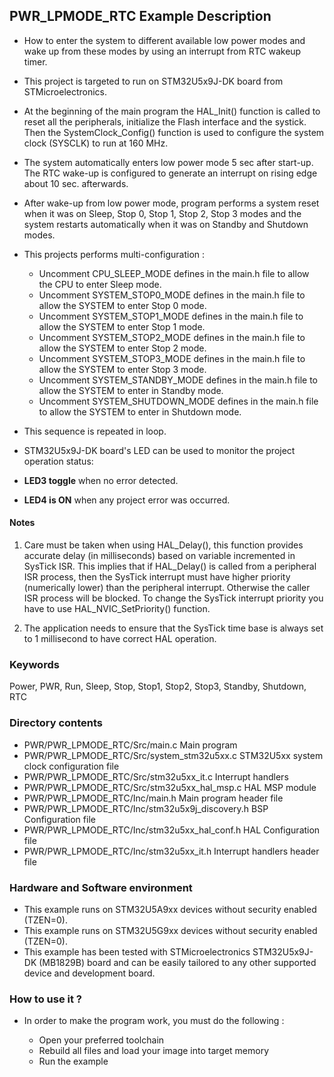 ## <b>PWR_LPMODE_RTC Example Description</b>

-   How to enter the system to different available low power modes and wake up from
these modes by using an interrupt from RTC wakeup timer.

-   This project is targeted to run on STM32U5x9J-DK board from STMicroelectronics.

-   At the beginning of the main program the HAL_Init() function is called to reset
all the peripherals, initialize the Flash interface and the systick.
Then the SystemClock_Config() function is used to configure the system clock (SYSCLK) to run at 160 MHz.

-   The system automatically enters low power mode 5 sec after start-up.
The RTC wake-up is configured to generate an interrupt on rising edge about 10 sec. afterwards.

-   After wake-up from low power mode, program performs a system reset when it was on Sleep, Stop 0, Stop 1,
Stop 2, Stop 3 modes and the system restarts automatically when it was on Standby and Shutdown modes.

-   This projects performs multi-configuration :

    -   Uncomment CPU_SLEEP_MODE defines in the main.h file to allow the CPU to enter Sleep mode.
    -   Uncomment SYSTEM_STOP0_MODE defines in the main.h file to allow the SYSTEM to enter Stop 0 mode.
    -   Uncomment SYSTEM_STOP1_MODE defines in the main.h file to allow the SYSTEM to enter Stop 1 mode.
    -   Uncomment SYSTEM_STOP2_MODE defines in the main.h file to allow the SYSTEM to enter Stop 2 mode.
    -   Uncomment SYSTEM_STOP3_MODE defines in the main.h file to allow the SYSTEM to enter Stop 3 mode.
    -   Uncomment SYSTEM_STANDBY_MODE defines in the main.h file to allow the SYSTEM to enter in Standby mode.
    -   Uncomment SYSTEM_SHUTDOWN_MODE defines in the main.h file to allow the SYSTEM to enter in Shutdown mode.

-   This sequence is repeated in loop.

-   STM32U5x9J-DK board's LED can be used to monitor the project operation status:
   -   **LED3 toggle** when no error detected.
   -   **LED4 is ON** when any project error was occurred.

#### <b>Notes</b>

 1. Care must be taken when using HAL_Delay(), this function provides accurate delay (in milliseconds)
    based on variable incremented in SysTick ISR. This implies that if HAL_Delay() is called from
    a peripheral ISR process, then the SysTick interrupt must have higher priority (numerically lower)
    than the peripheral interrupt. Otherwise the caller ISR process will be blocked.
    To change the SysTick interrupt priority you have to use HAL_NVIC_SetPriority() function.

 2. The application needs to ensure that the SysTick time base is always set to 1 millisecond
    to have correct HAL operation.

### <b>Keywords</b>

Power, PWR, Run, Sleep, Stop, Stop1, Stop2, Stop3, Standby, Shutdown, RTC

### <b>Directory contents</b>

-   PWR/PWR_LPMODE_RTC/Src/main.c                  Main program
-   PWR/PWR_LPMODE_RTC/Src/system_stm32u5xx.c      STM32U5xx system clock configuration file
-   PWR/PWR_LPMODE_RTC/Src/stm32u5xx_it.c          Interrupt handlers
-   PWR/PWR_LPMODE_RTC/Src/stm32u5xx_hal_msp.c     HAL MSP module
-   PWR/PWR_LPMODE_RTC/Inc/main.h                  Main program header file
-   PWR/PWR_LPMODE_RTC/Inc/stm32u5x9j_discovery.h  BSP Configuration file
-   PWR/PWR_LPMODE_RTC/Inc/stm32u5xx_hal_conf.h    HAL Configuration file
-   PWR/PWR_LPMODE_RTC/Inc/stm32u5xx_it.h          Interrupt handlers header file

### <b>Hardware and Software environment</b>

-   This example runs on STM32U5A9xx devices without security enabled (TZEN=0).
-   This example runs on STM32U5G9xx devices without security enabled (TZEN=0).
-   This example has been tested with STMicroelectronics STM32U5x9J-DK (MB1829B)
    board and can be easily tailored to any other supported device
    and development board.

### <b>How to use it ?</b>

-   In order to make the program work, you must do the following :

    -   Open your preferred toolchain
    -   Rebuild all files and load your image into target memory
    -   Run the example


